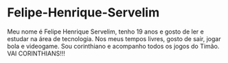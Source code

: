 # Felipe-Henrique-Servelim
Meu nome é Felipe Henrique Servelim, tenho 19 anos e gosto de ler e estudar na área de tecnologia. Nos meus tempos livres, gosto de sair, jogar bola e videogame. Sou corinthiano e acompanho todos os jogos do Timão. VAI CORINTHIANS!!!
